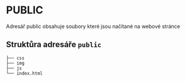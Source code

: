# PUBLIC
Adresář public obsahuje soubory které jsou načítané na webové stránce

## Struktůra adresáře ```public```

```
├── css
├── img
├── js
└── index.html
```